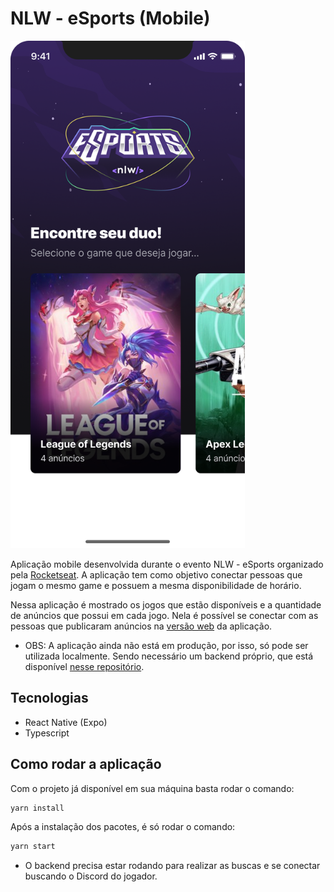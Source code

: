# NLW - eSports (Mobile)

<img src='/assets/nlw-mobile-screenshot.png' alt='nlw mobile screenshot' width='375' height='812'  />

Aplicação mobile desenvolvida durante o evento NLW - eSports organizado pela [Rocketseat](https://github.com/Rocketseat). A aplicação tem como objetivo conectar pessoas que jogam o mesmo game e possuem a mesma disponibilidade de horário.

Nessa aplicação é mostrado os jogos que estão disponíveis e a quantidade de anúncios que possui em cada jogo. Nela é possível se conectar com as pessoas que publicaram anúncios na [versão web](https://github.com/OJailson17/nlw-esports-frontend) da aplicação.

- OBS: A aplicação ainda não está em produção, por isso, só pode ser utilizada localmente. Sendo necessário um backend próprio, que está disponível [nesse repositório](https://github.com/OJailson17/nlw-esports-backend).

## Tecnologias

- React Native (Expo)
- Typescript

## Como rodar a aplicação

Com o projeto já disponível em sua máquina basta rodar o comando:

```bash
yarn install
```

Após a instalação dos pacotes, é só rodar o comando:

```bash
yarn start
```

- O backend precisa estar rodando para realizar as buscas e se conectar buscando o Discord do jogador.
